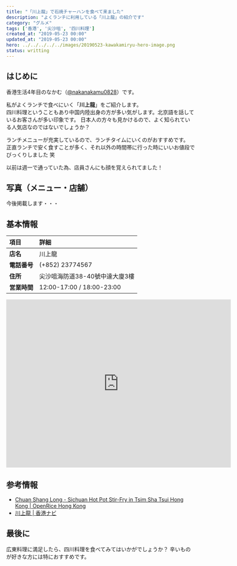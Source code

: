 ```yaml
---
title: "「川上龍」で石焼チャーハンを食べて来ました"
description: "よくランチに利用している「川上龍」の紹介です"
category: "グルメ"
tags: ['香港', '尖沙咀', '四川料理']
created_at: "2019-05-23 00:00"
updated_at: "2019-05-23 00:00"
hero: ../../../../../images/20190523-kawakamiryu-hero-image.png
status: writting
---
```


## はじめに

香港生活4年目のなかむ（[@nakanakamu0828](https://twitter.com/nakanakamu0828)）です。  

私がよくランチで食べにいく「**川上龍**」をご紹介します。  
四川料理ということもあり中国内陸出身の方が多い気がします。北京語を話しているお客さんが多い印象です。
日本人の方々も見かけるので、よく知られている人気店なのではないでしょうか？

ランチメニューが充実しているので、ランチタイムにいくのがおすすめです。  
正直ランチで安く食すことが多く、それ以外の時間帯に行った時にいいお値段でびっくりしました 笑

以前は週一で通っていた為、店員さんにも顔を覚えられてました！


## 写真（メニュー・店舗）

今後掲載します・・・


## 基本情報

| 項目 | 詳細 |
|:---|:---|
|  **店名**  |  川上龍  |
|  **電話番号**  |  (+852) 23774567  |
|  **住所**  |  尖沙咀海防道38-40號中達大廈3樓  |
|  **営業時間**  |  12:00-17:00 / 18:00-23:00  |


<iframe src="https://www.google.com/maps/embed?pb=!1m18!1m12!1m3!1d3691.4735458733985!2d114.1685693145491!3d22.297923685324747!2m3!1f0!2f0!3f0!3m2!1i1024!2i768!4f13.1!3m3!1m2!1s0x340400ed81d90e4d%3A0x24d248c7d52f42b2!2sChuan+Shang+Long+Restaurant!5e0!3m2!1sja!2shk!4v1558601134673!5m2!1sja!2shk" width="600" height="450" frameborder="0" style="border:0" allowfullscreen></iframe>

## 参考情報
- [Chuan Shang Long - Sichuan Hot Pot Stir-Fry in Tsim Sha Tsui Hong Kong | OpenRice Hong Kong](https://www.openrice.com/en/hongkong/r-chuan-shang-long-tsim-sha-tsui-sichuan-chicken-hot-pot-r51155)
- [川上龍 | 香港ナビ](https://www.hongkongnavi.com/food/820/)


## 最後に
広東料理に満足したら、四川料理を食べてみてはいかがでしょうか？
辛いものが好きな方には特におすすめです。